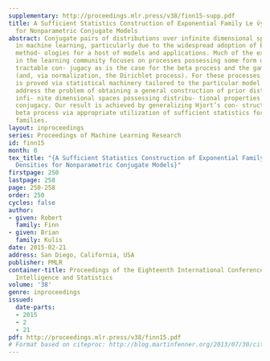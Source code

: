 ```yaml
---
supplementary: http://proceedings.mlr.press/v38/finn15-supp.pdf
title: A Sufficient Statistics Construction of Exponential Family Le ́vy Measure Densities
  for Nonparametric Conjugate Models
abstract: Conjugate pairs of distributions over infinite dimensional spaces are prominent
  in machine learning, particularly due to the widespread adoption of Bayesian nonparametric
  method- ologies for a host of models and applications. Much of the existing literature
  in the learning community focuses on processes possessing some form of computationally
  tractable con- jugacy as is the case for the beta process and the gamma process
  (and, via normalization, the Dirichlet process). For these processes, conjugacy
  is proved via statistical machinery tailored to the particular model. We seek to
  address the problem of obtaining a general construction of prior distributions over
  infi- nite dimensional spaces possessing distribu- tional properties amenable to
  conjugacy. Our result is achieved by generalizing Hjort’s con- struction of the
  beta process via appropriate utilization of sufficient statistics for exponen- tial
  families.
layout: inproceedings
series: Proceedings of Machine Learning Research
id: finn15
month: 0
tex_title: "{A Sufficient Statistics Construction of Exponential Family Le ́vy Measure
  Densities for Nonparametric Conjugate Models}"
firstpage: 250
lastpage: 258
page: 250-258
order: 250
cycles: false
author:
- given: Robert
  family: Finn
- given: Brian
  family: Kulis
date: 2015-02-21
address: San Diego, California, USA
publisher: PMLR
container-title: Proceedings of the Eighteenth International Conference on Artificial
  Intelligence and Statistics
volume: '38'
genre: inproceedings
issued:
  date-parts:
  - 2015
  - 2
  - 21
pdf: http://proceedings.mlr.press/v38/finn15.pdf
# Format based on citeproc: http://blog.martinfenner.org/2013/07/30/citeproc-yaml-for-bibliographies/
---
```


